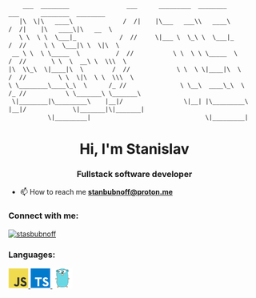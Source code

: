 ``` properties

    ___  ________                ___      _________  ________                ___      ________  ________     
   |\  \|\   ____\              /  /|    |\___   ___\\   ____\              /  /|    |\   ____\|\   __  \    
   \ \  \ \  \___|_            /  //     \|___ \  \_\ \  \___|_            /  //     \ \  \___|\ \  \|\  \   
 __ \ \  \ \_____  \          /  //           \ \  \ \ \_____  \          /  //       \ \  \  __\ \  \\\  \  
|\  \\_\  \|____|\  \        /  //             \ \  \ \|____|\  \        /  //         \ \  \|\  \ \  \\\  \ 
\ \________\____\_\  \      /_ //               \ \__\  ____\_\  \      /_ //           \ \_______\ \_______\
 \|________|\_________\    |__|/                 \|__| |\_________\    |__|/             \|_______|\|_______|
           \|_________|                                \|_________|                                          
```

<h1 align="center">Hi, I'm Stanislav</h1>
<h3 align="center">Fullstack software developer</h3>

- 📫 How to reach me **stanbubnoff@proton.me**

<h3 align="left">Connect with me:</h3>

<p align="left">
<a href="https://twitter.com/stasbubnoff" target="blank"><img align="center" src="https://raw.githubusercontent.com/rahuldkjain/github-profile-readme-generator/master/src/images/icons/Social/twitter.svg" alt="stasbubnoff" height="30" width="40" /></a>
</p>

<h3 align="left">Languages:</h3>
<a href="https://developer.mozilla.org/en-US/docs/Web/JavaScript" target="_blank" rel="noreferrer"> <img src="https://raw.githubusercontent.com/devicons/devicon/master/icons/javascript/javascript-original.svg" alt="javascript" width="40" height="40"/>  <a href="https://www.typescriptlang.org/" target="_blank" rel="noreferrer"> <img src="https://raw.githubusercontent.com/devicons/devicon/master/icons/typescript/typescript-original.svg" alt="typescript" width="40" height="40"/> </a> <a href="https://golang.org" target="_blank" rel="noreferrer"> <img src="https://raw.githubusercontent.com/devicons/devicon/master/icons/go/go-original.svg" alt="go" width="40" height="40"/> </a>

